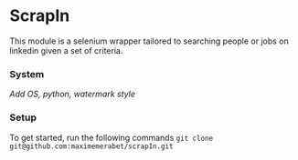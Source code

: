 # ScrapIn

This module is a selenium wrapper tailored to searching people or jobs on linkedin given a set of criteria.

### System
*Add OS, python, watermark style*

### Setup
To get started, run the following commands
`git clone git@github.com:maximemerabet/scrapIn.git`


